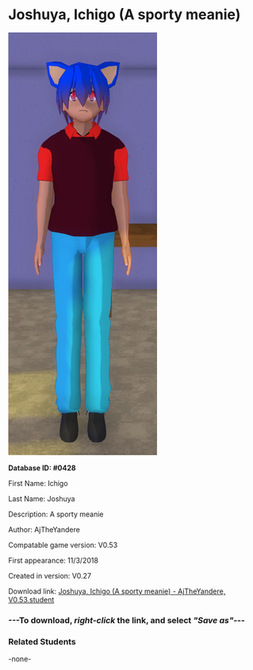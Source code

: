 # Joshuya, Ichigo (A sporty meanie)

<img src="../../Files/Images/Joshuya, Ichigo (A sporty meanie).png" title="Joshuya, Ichigo (A sporty meanie) - AjTheYandere, V0.53">

**Database ID: #0428**

First Name: Ichigo

Last Name: Joshuya

Description: A sporty meanie

Author: AjTheYandere

Compatable game version: V0.53

First appearance: 11/3/2018

Created in version: V0.27

Download link: <a href="https://raw.githubusercontent.com/Arbiter1223/Daigaku-Gurashi-Custom-Students/master/Files/Student%20Files/Joshuya%2C%20Ichigo%20(A%20sporty%20meanie)%20-%20AjTheYandere%2C%20V0.53.student">Joshuya, Ichigo (A sporty meanie) - AjTheYandere, V0.53.student</a>

### ---**To download, _right-click_ the link, and select _"Save as"_**---

### Related Students

-none-
